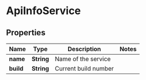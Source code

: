 # ApiInfoService

## Properties
Name | Type | Description | Notes
------------ | ------------- | ------------- | -------------
**name** | **String** | Name of the service | 
**build** | **String** | Current build number | 
